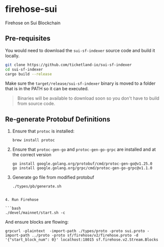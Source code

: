 # firehose-sui
Firehose on Sui Blockchain

## Pre-requisites
You would need to download the `sui-sf-indexer` source code and build it locally.

```bash
git clone https://github.com/ticketland-io/sui-sf-indexer
cd sui-sf-indexer
cargo build --release
```
Make sure the `target/release/sui-sf-indexer` binary is moved to a folder that is in the PATH so it can be executed.

> Binaries will be available to download soon so you don't have to build from source code.

## Re-generate Protobuf Definitions

1. Ensure that `protoc` is installed:
   ```
   brew install protoc
   ```

2. Ensure that `protoc-gen-go` and `protoc-gen-go-grpc` are installed and at the correct version
    ```
    go install google.golang.org/protobuf/cmd/protoc-gen-go@v1.25.0
    go install google.golang.org/grpc/cmd/protoc-gen-go-grpc@v1.1.0

3. Generate go file from modified protobuf

   ```bash
   ./types/pb/generate.sh
  ```

4. Run Firehose

```bash
./devel/mainnet/start.sh -c
```

And ensure blocks are flowing:

```
grpcurl -plaintext  -import-path ./types/proto -proto sui.proto -import-path ../proto -proto sf/firehose/v2/firehose.proto -d '{"start_block_num": 0}' localhost:18015 sf.firehose.v2.Stream.Blocks
```
